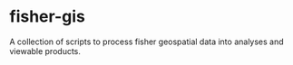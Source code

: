 # fisher-gis

A collection of scripts to process fisher geospatial data into analyses and viewable products. 
